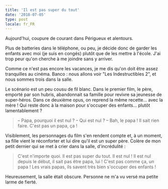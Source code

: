 ```yaml
---
title: 'Il est pas super du tout'
date: '2018-07-05'
type: post
locale: fr_FR
---
```


Aujourd'hui, coupure de courant dans Périgueux et alentours.

<!-- more -->

Plus de batteries dans le téléphone, ou peu, je décide donc de garder les enfants avec moi (je suis en congés) plutôt que de les mettre à l'école. J'ai trop peur qu'on cherche à me joindre sans y arriver.

Comme ce n'est pas encore les vacances, je me dis qu'on doit être assez tranquilles au cinéma. Banco : nous allons voir "Les Indestructibles 2", et nous sommes trois dans la salle.

Le scénario est un peu cousu de fil blanc. Dans le premier film, le père, emporté par son hubris, abandonnait sa famille pour revivre sa jeunesse de super-héros. Dans ce deuxième opus, on reprend la même recette… avec la mère ! Qui reste donc à la maison pour s'occuper des enfants… plutôt lamentablement ?

> – Papa, pourquoi il est nul ?
> – Qui est nul ?
> – Bah, le papa ! Il sait rien faire. C'est pas un papa, ça !

Visiblement, les personnages du film s'en rendent compte et, à un moment, sa fille vient le réconforter et lui dire qu'il est un super père. Colère de mon petit dernier qui se met à crier dans la salle, d'incrédulité :

> C'est n'importe quoi. Il est pas super du tout. Il est nul ! Il est nul depuis le début, il sait pas être papa, lui ! C'est pas comme ça, un papa ! Les vrais papas, ils savent très bien s'occuper des enfants !

Heureusement, la salle était obscure. Personne ne m'a vu versé ma petite larme de fierté.